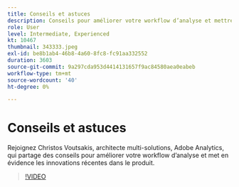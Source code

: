 ```yaml
---
title: Conseils et astuces
description: Conseils pour améliorer votre workflow d’analyse et mettre en évidence les innovations récentes du produit.
role: User
level: Intermediate, Experienced
kt: 10467
thumbnail: 343333.jpeg
exl-id: be8b1ab4-46b8-4a60-8fc8-fc91aa332552
duration: 3603
source-git-commit: 9a297cda953d4414131657f9ac84580aea0eabeb
workflow-type: tm+mt
source-wordcount: '40'
ht-degree: 0%

---
```


# Conseils et astuces

Rejoignez Christos Voutsakis, architecte multi-solutions, Adobe Analytics, qui partage des conseils pour améliorer votre workflow d’analyse et met en évidence les innovations récentes dans le produit.

>[!VIDEO](https://video.tv.adobe.com/v/343333/?quality=12&learn=on)
